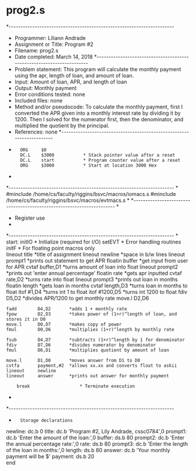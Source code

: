 # prog2.s
*----------------------------------------------------------------------
* Programmer: Liliann Andrade
* Assignment or Title: Program #2
* Filename: prog2.s
* Date completed: March 14, 2018
*----------------------------------------------------------------------
* Problem statement: This program will calculate the monthly payment using the apr, length of loan, and amount of loan. 
* Input: Amount of loan, APR, and length of loan
* Output: Monthly payment 
* Error conditions tested: none
* Included files: none
* Method and/or pseudocode: To calculate the monthly payment, first I converted the APR given into a monthly interest rate by dividing it by 1200. Then I solved for the numerator first, then the denominator, and multiplied the quotient by the principal. 
* References: none
*----------------------------------------------------------------------
*
        ORG     $0
        DC.L    $3000           * Stack pointer value after a reset
        DC.L    start           * Program counter value after a reset
        ORG     $3000           * Start at location 3000 Hex
*
*----------------------------------------------------------------------
*
#minclude /home/cs/faculty/riggins/bsvc/macros/iomacs.s
#minclude /home/cs/faculty/riggins/bsvc/macros/evtmacs.s
*
*----------------------------------------------------------------------
*
* Register use
*
*----------------------------------------------------------------------
*
start:  initIO                  * Initialize (required for I/O)
	setEVT			* Error handling routines
	initF			* For floating point macros only	
	lineout		title		*title of assignment
	lineout		newline		*space in b/w lines
	lineout		prompt1		*prints out statement to get APR
	floatin		buffer		*get input from user for APR
	cvtaf		buffer,D1	*turns amount of loan into float
	lineout		prompt2		*prints out 'enter annual percentage'
	floatin		rate		*gets apr inputted
	cvtaf		rate,D2		*turns rate into float
	lineout		prompt3		*prints out loan in months
	floatin		length		*gets loan in months
	cvtaf		length,D3	*turns loan in months to float
	itof		#1,D4		*turns int 1 to float
	itof		#1200,D5	*turns int 1200 to float
	fdiv		D5,D2		*divides APR/1200 to get monthly rate
	move.l		D2,D6
	
	fadd		D4,D2		*adds 1 + monthly rate
	fpow		D2,D3		*takes power of (1+r)^length of loan, and stores it in D0
	move.l		D0,D7		*makes copy of power
	fmul		D0,D6		*multiplies (1+r)^length by monthly rate
	
	fsub		D4,D7		*subtracts (1+r)^length by 1 for denominator
	fdiv		D7,D6		*divides numerator by denominator
	fmul		D6,D1		*multiplies quotient by amount of loan
	
	move.l		D1,D0		*moves answer from D1 to D0
	cvtfa		payment,#2	*allows xx.xx and converts float to askii
	lineout 	newline
	lineout		answer		*prints out answer for monthly payment			

        break                   * Terminate execution
*
*----------------------------------------------------------------------
*       Storage declarations
newline: dc.b	0
title: 	dc.b	'Program #2, Lily Andrade, cssc0784',0
prompt1: dc.b	'Enter the amount of the loan:',0
buffer: ds.b	80
prompt2: dc.b	'Enter the annual percentage rate:',0
rate: 	ds.b	80
prompt3: dc.b	'Enter the length of the loan in months:',0
length: ds.b	80
answer: dc.b	'Your monthly payment will be $'
payment: ds.b	20					
        end
